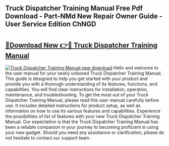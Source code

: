 ## Truck Dispatcher Training Manual Free Pdf Download - Part-NMd New Repair Owner Guide - User Service Edition ChNGD

# <h2><a href="http://bc26904.oget.top/?id=Truck+Dispatcher+Training+Manual">🔗Download New 👉🔴 Truck Dispatcher Training Manual</a></h2>

[![Truck Dispatcher Training Manual new download](https://i.imgur.com/5g1atiW.png)](http://bc26904.oget.top/?id=Truck+Dispatcher+Training+Manual)
Hello and welcome to the user manual for your newly unboxed Truck Dispatcher Training Manual. This guide is designed to help you get started with your product and provide you with a thorough understanding of its features, functions, and capabilities. You will find clear instructions for installation, operation, maintenance, and troubleshooting. To get the most out of your Truck Dispatcher Training Manual, please read this user manual carefully before use. It includes detailed instructions for product setup, as well as information on how to use its various features and capabilities. Experience the possibilities of list of features with your new Truck Dispatcher Training Manual. Our expectation is that the Truck Dispatcher Training Manual has been a reliable companion in your journey to becoming proficient in using your new gadget. Should you need any assistance or clarification, please do not hesitate to contact our support team.
